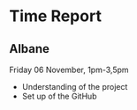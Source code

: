 # Time Report

## Albane

Friday 06 November, 1pm-3,5pm </br>
* Understanding of the project
* Set up of the GitHub
